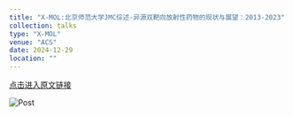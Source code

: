 ```yaml
---
title: "X-MOL:北京师范大学JMC综述-异源双靶向放射性药物的现状与展望：2013-2023"
collection: talks
type: "X-MOL"
venue: "ACS"
date: 2024-12-29
location: ""
---
```

[点击进入原文链接](https://www.x-mol.com/news/908924)


![Post](https://infinity-lzj.github.io/Zuojie_Li.github/_talks/talk1.jpg "Post")
